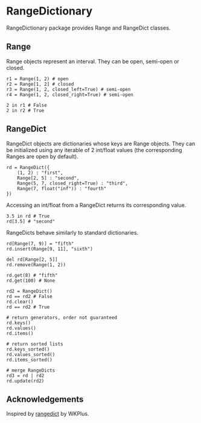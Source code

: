 # RangeDictionary

RangeDictionary package provides Range and RangeDict classes.

## Range

Range objects represent an interval. They can be open, semi-open or closed.

    r1 = Range(1, 2) # open
    r2 = Range[1, 2] # closed
    r3 = Range(1, 2, closed_left=True) # semi-open
    r4 = Range(1, 2, closed_right=True) # semi-open

    2 in r1 # False
    2 in r2 # True

## RangeDict

RangeDict objects are dictionaries whose keys are Range objects. They can be initialized using any iterable of 2 int/float values (the corresponding Ranges are open by default).

    rd = RangeDict({
        (1, 2) : "first",
        Range[2, 5] : "second",
        Range(5, 7, closed_right=True) : "third",
        Range(7, float("inf")) : "fourth"
    })

Accessing an int/float from a RangeDict returns its corresponding value.

    3.5 in rd # True
    rd[3.5] # "second"

RangeDicts behave similarly to standard dictionaries.

    rd[Range(7, 9)] = "fifth"
    rd.insert(Range[9, 11], "sixth")

    del rd[Range[2, 5]]
    rd.remove(Range(1, 2))

    rd.get(8) # "fifth"
    rd.get(100) # None

    rd2 = RangeDict()
    rd == rd2 # False
    rd.clear()
    rd == rd2 # True

    # return generators, order not guaranteed
    rd.keys()
    rd.values()
    rd.items()

    # return sorted lists
    rd.keys_sorted()
    rd.values_sorted()
    rd.items_sorted()

    # merge RangeDicts
    rd3 = rd | rd2
    rd.update(rd2)

## Acknowledgements

Inspired by [rangedict](https://github.com/WKPlus/rangedict) by WKPlus.
